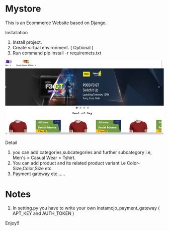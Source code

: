 # Mystore
This is an Ecommerce Website based on Django.

Installation
1. Install project.
2. Create virtual environment. ( Optional )
3. Run command pip install -r requiremets.txt

![](static/img/Screenshot%202021-10-23%20at%2014-33-37%20Eshop.png)

Detail
1. you can add categories,subcategories and further subcategory i.e, Men's > Casual Wear > Tshirt.
2. You can add product and its related product variant i.e Color-Size,Color,Size etc.
3. Payment gateway etc......

# Notes
1. In setting.py you have to write your own instamojo_payment_gateway ( APT_KEY and AUTH_TOKEN )

Enjoy!!

